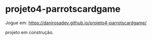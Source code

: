 # projeto4-parrotscardgame

Jogue em: https://danirosadev.github.io/projeto4-parrotscardgame/

projeto em construção.